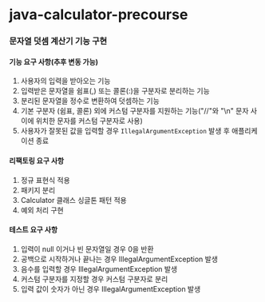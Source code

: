 # java-calculator-precourse

### 문자열 덧셈 계산기 기능 구현

#### 기능 요구 사항(추후 변동 가능)

1. 사용자의 입력을 받아오는 기능
2. 입력받은 문자열을 쉼표(,) 또는 콜론(:)을 구분자로 분리하는 기능
3. 분리된 문자열을 정수로 변환하여 덧셈하는 기능
4. 기본 구분자 (쉼표, 콜론) 외에 커스텀 구분자를 지원하는 기능("//"와 "\n" 문자 사이에 위치한 문자를 커스텀 구분자로 사용)
5. 사용자가 잘못된 값을 입력할 경우 `IllegalArgumentException` 발생 후 애플리케이션 종료

#### 리팩토링 요구 사항

1. 정규 표현식 적용
2. 패키지 분리
3. Calculator 클래스 싱글톤 패턴 적용
4. 예외 처리 구현

#### 테스트 요구 사항

1. 입력이 null 이거나 빈 문자열일 경우 0을 반환
2. 공백으로 시작하거나 끝나는 경우 IllegalArgumentException 발생
3. 음수를 입력할 경우 IllegalArgumentException 발생
4. 커스텀 구분자를 지정할 경우 커스텀 구분자로 분리
5. 입력 값이 숫자가 아닌 경우 IllegalArgumentException 발생

